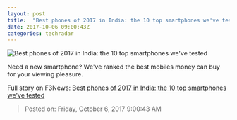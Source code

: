 ```yaml
---
layout: post
title:  "Best phones of 2017 in India: the 10 top smartphones we've tested"
date: 2017-10-06 09:00:43Z
categories: techradar
---
```


![Best phones of 2017 in India: the 10 top smartphones we've tested](http://cdn.mos.cms.futurecdn.net/Mffc35PH77Dq7USrHb4qNm-1200-80.jpg)

Need a new smartphone? We've ranked the best mobiles money can buy for your viewing pleasure.


Full story on F3News: [Best phones of 2017 in India: the 10 top smartphones we've tested](http://www.f3nws.com/n/Z4RgcC)

> Posted on: Friday, October 6, 2017 9:00:43 AM

